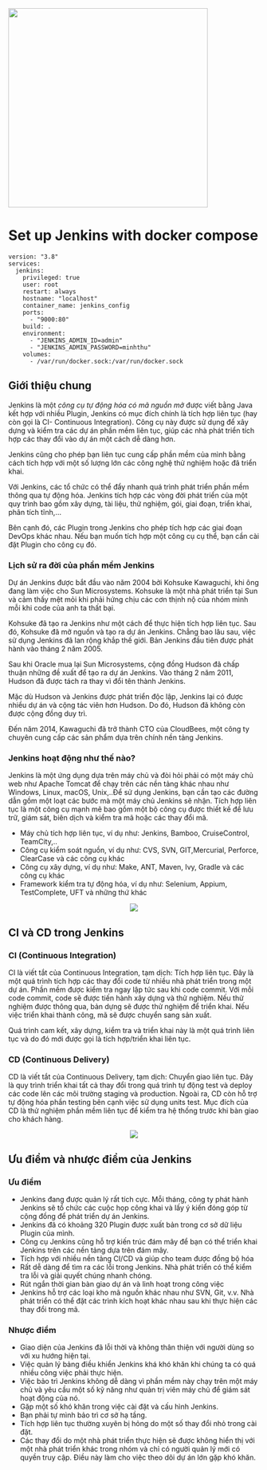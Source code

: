 <a href="https://jenkins.io">
  <picture>
    <source width="400" media="(prefers-color-scheme: dark)" srcset="https://www.jenkins.io/images/jenkins-logo-title-dark.svg">
    <img width="400" src="https://www.jenkins.io/images/jenkins-logo-title.svg">
  </picture>
</a>

# Set up Jenkins with docker compose

```
version: "3.8"
services:
  jenkins:
    privileged: true
    user: root
    restart: always
    hostname: "localhost"
    container_name: jenkins_config
    ports:
      - "9000:80"
    build: .
    environment:
      - "JENKINS_ADMIN_ID=admin"
      - "JENKINS_ADMIN_PASSWORD=minhthu"
    volumes:
      - /var/run/docker.sock:/var/run/docker.sock

```

## Giới thiệu chung

Jenkins là một <span style="font-style:italic">công cụ tự động hóa có mã nguồn mở</span> được viết bằng Java kết hợp với nhiều Plugin, Jenkins có mục đích chính là tích hợp liên tục (hay còn gọi là CI- Continuous Integration). Công cụ này được sử dụng để xây dựng và kiểm tra các dự án phần mềm liên tục, giúp các nhà phát triển tích hợp các thay đổi vào dự án một cách dễ dàng hơn.

Jenkins cũng cho phép bạn liên tục cung cấp phần mềm của mình bằng cách tích hợp với một số lượng lớn các công nghệ thử nghiệm hoặc đã triển khai.

Với Jenkins, các tổ chức có thể đẩy nhanh quá trình phát triển phần mềm thông qua tự động hóa. Jenkins tích hợp các vòng đời phát triển của một quy trình bao gồm xây dựng, tài liệu, thử nghiệm, gói, giai đoạn, triển khai, phân tích tĩnh,…

Bên cạnh đó, các Plugin trong Jenkins cho phép tích hợp các giai đoạn DevOps khác nhau. Nếu bạn muốn tích hợp một công cụ cụ thể, bạn cần cài đặt Plugin cho công cụ đó.

### Lịch sử ra đời của phần mềm Jenkins

Dự án Jenkins được bắt đầu vào năm 2004 bởi Kohsuke Kawaguchi, khi ông đang làm việc cho Sun Microsystems. Kohsuke là một nhà phát triển tại Sun và cảm thấy mệt mỏi khi phải hứng chịu các cơn thịnh nộ của nhóm mình mỗi khi code của anh ta thất bại.

Kohsuke đã tạo ra Jenkins như một cách để thực hiện tích hợp liên tục. Sau đó, Kohsuke đã mở nguồn và tạo ra dự án Jenkins. Chẳng bao lâu sau, việc sử dụng Jenkins đã lan rộng khắp thế giới. Bản Jenkins đầu tiên được phát hành vào tháng 2 năm 2005.

Sau khi Oracle mua lại Sun Microsystems, cộng đồng Hudson đã chấp thuận những đề xuất để tạo ra dự án Jenkins. Vào tháng 2 năm 2011, Hudson đã được tách ra thay vì đổi tên thành Jenkins.

Mặc dù Hudson và Jenkins được phát triển độc lập, Jenkins lại có được nhiều dự án và cộng tác viên hơn Hudson. Do đó, Hudson đã không còn được cộng đồng duy trì.

Đến năm 2014, Kawaguchi đã trở thành CTO của CloudBees, một công ty chuyên cung cấp các sản phẩm dựa trên chính nền tảng Jenkins.

### Jenkins hoạt động như thế nào?

Jenkins là một ứng dụng dựa trên máy chủ và đòi hỏi phải có một máy chủ web như Apache Tomcat để chạy trên các nền tảng khác nhau như Windows, Linux, macOS, Unix,..Để sử dụng Jenkins, bạn cần tạo các đường dẫn gồm một loạt các bước mà một máy chủ Jenkins sẽ nhận. Tích hợp liên tục là một công cụ mạnh mẽ bao gồm một bộ công cụ được thiết kế để lưu trữ,
giám sát, biên dịch và kiểm tra mã hoặc các thay đổi mã.

- Máy chủ tích hợp liên tục, ví dụ như: Jenkins, Bamboo, CruiseControl, TeamCity,..
- Công cụ kiểm soát nguồn, ví dụ như: CVS, SVN, GIT,Mercurial, Perforce, ClearCase và các công cụ khác
- Công cụ xây dựng, ví dụ như: Make, ANT, Maven, Ivy, Gradle và các công cụ khác
- Framework kiểm tra tự động hóa, ví dụ như: Selenium, Appium, TestComplete, UFT và những thứ khác

<div align="center">
    <picture>
        <img  src="https://wiki.tino.org/wp-content/uploads/2021/07/word-image-1163.png">
    </picture>
</div>

## CI và CD trong Jenkins

### CI (Continuous Integration)

CI là viết tắt của Continuous Integration, tạm dịch: Tích hợp liên tục. Đây là một quá trình tích hợp các thay đổi code từ nhiều nhà phát triển trong một dự án. Phần mềm được kiểm tra ngay lập tức sau khi code commit. Với mỗi code commit, code sẽ được tiến hành xây dựng và thử nghiệm. Nếu thử nghiệm được thông qua, bản dựng sẽ được thử nghiệm để triển khai. Nếu việc triển khai thành công, mã sẽ được chuyển sang sản xuất.

Quá trình cam kết, xây dựng, kiểm tra và triển khai này là một quá trình liên tục và do đó mới được gọi là tích hợp/triển khai liên tục.

### CD (Continuous Delivery)

CD là viết tắt của Continuous Delivery, tạm dịch: Chuyển giao liên tục. Đây là quy trình triển khai tất cả thay đổi trong quá trình tự động test và deploy các code lên các môi trường staging và production. Ngoài ra, CD còn hỗ trợ tự động hóa phần testing bên cạnh việc sử dụng units test. Mục đích của CD là thử nghiệm phần mềm liên tục để kiểm tra hệ thống trước khi bàn giao cho khách hàng.

<div  align="center">
    <picture>
        <img src="https://wiki.tino.org/wp-content/uploads/2021/07/word-image-1164.png">
    </picture>
</div>

## Ưu điểm và nhược điểm của Jenkins

### Ưu điểm

- Jenkins đang được quản lý rất tích cực. Mỗi tháng, công ty phát hành Jenkins sẽ tổ chức các cuộc họp công khai và lấy ý kiến ​​đóng góp từ cộng đồng để phát triển dự án Jenkins.
- Jenkins đã có khoảng 320 Plugin được xuất bản trong cơ sở dữ liệu Plugin của mình.
- Công cụ Jenkins cũng hỗ trợ kiến ​​trúc đám mây để bạn có thể triển khai Jenkins trên các nền tảng dựa trên đám mây.
- Tích hợp với nhiều nền tảng CI/CD và giúp cho team được đồng bộ hóa
- Rất dễ dàng để tìm ra các lỗi trong Jenkins. Nhà phát triển có thể kiểm tra lỗi và giải quyết chúng nhanh chóng.
- Rút ngắn thời gian bàn giao dự án và linh hoạt trong công việc
- Jenkins hỗ trợ các loại kho mã nguồn khác nhau như SVN, Git, v.v. Nhà phát triển có thể đặt các trình kích hoạt khác nhau sau khi thực hiện các thay đổi trong mã.

### Nhược điểm

- Giao diện của Jenkins đã lỗi thời và không thân thiện với người dùng so với xu hướng hiện tại.
- Việc quản lý bảng điều khiển Jenkins khá khó khăn khi chúng ta có quá nhiều công việc phải thực hiện.
- Việc bảo trì Jenkins không dễ dàng vì phần mềm này chạy trên một máy chủ và yêu cầu một số kỹ năng như quản trị viên máy chủ để giám sát hoạt động của nó.
- Gặp một số khó khăn trong việc cài đặt và cấu hình Jenkins.
- Bạn phải tự mình bảo trì cơ sở hạ tầng.
- Tích hợp liên tục thường xuyên bị hỏng do một số thay đổi nhỏ trong cài đặt.
- Các thay đổi do một nhà phát triển thực hiện sẽ được không hiển thị với một nhà phát triển khác trong nhóm và chỉ có người quản lý mới có quyền truy cập. Điều này làm cho việc theo dõi dự án lớn gặp khó khăn.
